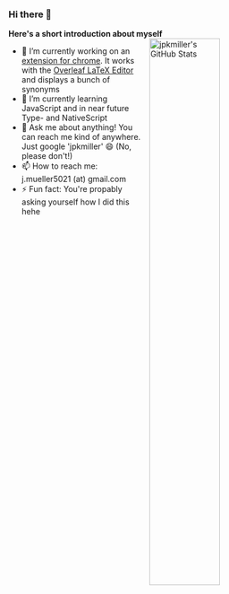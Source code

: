 ### Hi there 👋

**Here's a short introduction about myself**
<img width="50%" align="right" alt="jpkmiller's GitHub Stats" src="https://github-readme-stats.vercel.app/api?username=jpkmiller&show_icons=true&hide_border=true" />

- 🔭 I’m currently working on an [extension for chrome](https://github.com/jpkmiller/overleaf-synonyms). It works with the [Overleaf LaTeX Editor](https://overleaf.com) and displays a bunch of synonyms
- 🌱 I’m currently learning JavaScript and in near future Type- and NativeScript
- 💬 Ask me about anything! You can reach me kind of anywhere. Just google 'jpkmiller' 😄 (No, please don't!)
- 📫 How to reach me: j.mueller5021 (at) gmail.com
- ⚡ Fun fact: You're propably asking yourself how I did this hehe

